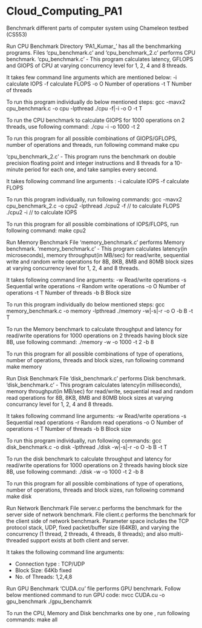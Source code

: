 # Cloud_Computing_PA1
Benchmark different parts of computer system using Chameleon testbed (CS553)

Run CPU Benchmark
Directory ‘PA1_Kumar_’ has all the benchmarking programs. Files
‘cpu_benchmark.c’ and ‘cpu_benchmark_2.c’ performs CPU benchmark.
‘cpu_benchmark.c’ - This program calculates latency, GFLOPS and GIOPS of CPU
at varying concurrency level for 1, 2, 4 and 8 threads.

It takes few command line arguments which are mentioned below:
-i calculate IOPS
-f calculate FLOPS
-o O Number of operations
-t T Number of threads

To run this program individually do below mentioned steps:
gcc -mavx2 cpu_benchmark.c -o cpu -lpthread
./cpu -f|-i -o O -t T

To run the CPU benchmark to calculate GIOPS for 1000 operations on 2 threads,
use following command:
./cpu -i -o 1000 -t 2

To run this program for all possible combinations of GIOPS/GFLOPS, number of
operations and threads, run following command
make cpu

‘cpu_benchmark_2.c’ - This program runs the benchmark on double precision
floating point and integer instructions and 8 threads for a 10-minute period for
each one, and take samples every second.

It takes following command line arguments :
-i calculate IOPS
-f calculate FLOPS

To run this program individually, run following commands:
gcc -mavx2 cpu_benchmark_2.c -o cpu2 -lpthread
./cpu2 -f // to calculate FLOPS
./cpu2 -i // to calculate IOPS

To run this program for all possible combinations of IOPS/FLOPS, run following
command:
make cpu2

Run Memory Benchmark
File ‘memory_benchmark.c’ performs Memory benchmark.
‘memory_benchmark.c’ - This program calculates latency(in microseconds),
memory throughput(in MB/sec) for read/write, sequential write and random write
operations for 8B, 8KB, 8MB and 80MB block sizes at varying concurrency level
for 1, 2, 4 and 8 threads.

It takes following command line arguments:
-w Read/write operations
-s Sequential write operations
-r Random write operations
-o O Number of operations
-t T Number of threads
-b B Block size

To run this program individually do below mentioned steps:
gcc memory_benchmark.c -o memory -lpthread
./memory -w|-s|-r -o O -b B -t T

To run the Memory benchmark to calculate throughput and latency for read/write
operations for 1000 operations on 2 threads having block size 8B, use following
command:
./memory -w -o 1000 -t 2 -b 8

To run this program for all possible combinations of type of operations, number of
operations, threads and block sizes, run following command
make memory

Run Disk Benchmark
File ‘disk_benchmark.c’ performs Disk benchmark.
‘disk_benchmark.c’ - This program calculates latency(in milliseconds), memory
throughput(in MB/sec) for read/write, sequential read and random read
operations for 8B, 8KB, 8MB and 80MB block sizes at varying concurrancy level
for 1, 2, 4 and 8 threads.

It takes following command line arguments:
-w Read/write operations
-s Sequential read operations
-r Random read operations
-o O Number of operations
-t T Number of threads
-b B Block size

To run this program individually, run following commands:
gcc disk_benchmark.c -o disk -lpthread
./disk -w|-s|-r -o O -b B -t T

To run the disk benchmark to calculate throughput and latency for read/write
operations for 1000 operations on 2 threads having block size 8B, use following
command:
./disk -w -o 1000 -t 2 -b 8

To run this program for all possible combinations of type of operations, number of
operations, threads and block sizes, run following command
make disk

Run Network Benchmark
File server.c performs the benchmark for the server side of network benchmark.
File client.c performs the benchmark for the client side of network benchmark.
Parameter space includes the TCP protocol stack, UDP, fixed packet/buffer size
(64KB), and varying the concurrency (1 thread, 2 threads, 4 threads, 8 threads);
and also multi-threaded support exists at both client and server.

It takes the following command line arguments:
- Connection type : TCP/UDP
- Block Size: 64Kb fixed
- No. of Threads: 1,2,4,8

Run GPU Benchmark
‘CUDA.cu’ file performs GPU benchmark. Follow below mentioned command to
run GPU code:
nvcc CUDA.cu -o gpu_benchmark
./gpu_benchamrk

To run the CPU, Memory and Disk benchmarks one by one , run
following commands:
make all
